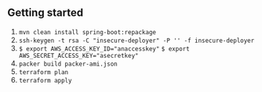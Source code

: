 ## Getting started

1. ```mvn clean install spring-boot:repackage```
2. ```ssh-keygen -t rsa -C "insecure-deployer" -P '' -f insecure-deployer```
3. ```$ export AWS_ACCESS_KEY_ID="anaccesskey"```
   ```$ export AWS_SECRET_ACCESS_KEY="asecretkey"```
4. ```packer build packer-ami.json```
4. ```terraform plan```
5. ```terraform apply```